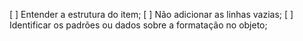 [ ] Entender a estrutura do item;
[ ] Não adicionar as linhas vazias;
[ ] Identificar os padrões ou dados sobre a formatação no objeto;
